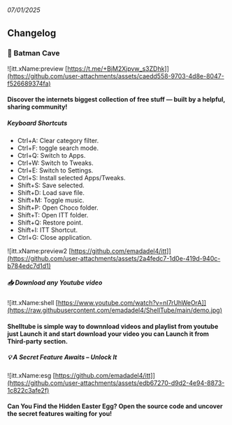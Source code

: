 ###### 07/01/2025

## Changelog

### 🦇 Batman Cave

![itt.xName:preview [https://t.me/+BjM2Xjpvw_s3ZDhk]](https://github.com/user-attachments/assets/caedd558-9703-4d8e-8047-f526689374fa)

#### Discover the internets biggest collection of free stuff — built by a helpful, sharing community!

##### Keyboard Shortcuts

- Ctrl+A: Clear category filter.
- Ctrl+F: toggle search mode.
- Ctrl+Q: Switch to Apps.
- Ctrl+W: Switch to Tweaks.
- Ctrl+E: Switch to Settings.
- Ctrl+S: Install selected Apps/Tweaks.
- Shift+S: Save selected.
- Shift+D: Load save file.
- Shift+M: Toggle music.
- Shift+P: Open Choco folder.
- Shift+T: Open ITT folder.
- Shift+Q: Restore point.
- Shift+I: ITT Shortcut.
- Ctrl+G: Close application.

![itt.xName:preview2 [https://github.com/emadadel4/itt]](https://github.com/user-attachments/assets/2a4fedc7-1d0e-419d-940c-b784edc7d1d1)

##### 📥 Download any Youtube video

![itt.xName:shell [https://www.youtube.com/watch?v=nI7rUhWeOrA]](https://raw.githubusercontent.com/emadadel4/ShellTube/main/demo.jpg)

#### Shelltube is simple way to downnload videos and playlist from youtube just Launch it and start download your video you can Launch it from Third-party section.

##### 💡 A Secret Feature Awaits – Unlock It

![itt.xName:esg [https://github.com/emadadel4/itt]](https://github.com/user-attachments/assets/edb67270-d9d2-4e94-8873-1c822c3afe2f)

#### Can You Find the Hidden Easter Egg? Open the source code and uncover the secret features waiting for you!
